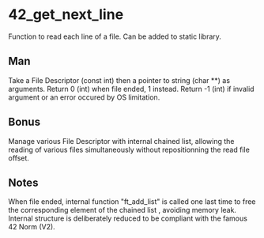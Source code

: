 # 42_get_next_line
Function to read each line of a file. 
Can be added to static library.

## Man
Take a File Descriptor (const int) then a pointer to string (char **) as arguments.
Return 0 (int) when file ended, 1 instead. Return -1 (int) if invalid argument or an error occured by OS limitation.

## Bonus
Manage various File Descriptor with internal chained list, allowing the reading of various files simultaneously without repositionning the read file offset.

## Notes
When file ended, internal function "ft_add_list" is called one last time to free the corresponding element of the chained list , avoiding memory leak.
Internal structure is deliberately reduced to be compliant with the famous 42 Norm (V2).
